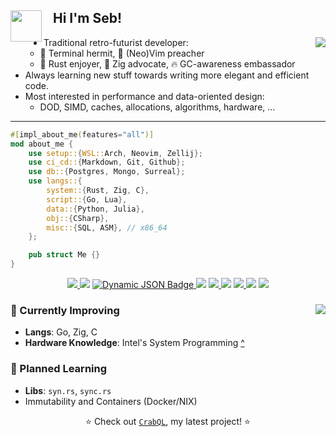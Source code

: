 
<div>
    <img align="left" src="https://media.giphy.com/media/j0ph697YBTGM8zm3u8/giphy.gif" width="50"> 
    <h2>‎‎‎‎‎‎‎‎‏‏‎ ‎‏‏‎ ‎‏‏‎ ‎Hi I'm Seb!</h2>
</div>

<div>
    <div align="center">
    <picture> <!-- Removes the hyperlink of the inner image -->
    <img align="right" src="https://github-readme-stats.vercel.app/api/top-langs/?username=aritmos&size_weight=0.5&count_weight=1&hide=html,javascript,jupyter%20notebook&layout=compact&langs_count=6&exclude_repo=ziglings,exercism">
    </picture>
</div>
<ul>
<li>Traditional retro-futurist developer:<ul>
    <li> 📠 Terminal hermit, 🚀 (Neo)Vim preacher 
    <li> 🦀 Rust enjoyer, 🦎 Zig advocate, 🔥 GC-awareness embassador </li>
</ul></li>
<li>Always learning new stuff towards writing more elegant and efficient code.</li>
<li>Most interested in performance and data-oriented design:
    <ul><li>DOD, SIMD, caches, allocations, algorithms, hardware, ...</li></ul></li>
</ul>
</div>

---

```rust
#[impl_about_me(features="all")]
mod about_me {
    use setup::{WSL::Arch, Neovim, Zellij};
    use ci_cd::{Markdown, Git, Github};
    use db::{Postgres, Mongo, Surreal};
    use langs::{
        system::{Rust, Zig, C},
        script::{Go, Lua},
        data::{Python, Julia},
        obj::{CSharp},
        misc::{SQL, ASM}, // x86_64
    };

    pub struct Me {}
}
```

<div align="center">
    <a href="https://www.codewars.com/users/aritmos">
        <img src="https://img.shields.io/badge/dynamic/json?url=https%3A%2F%2Fcodewars.com%2Fapi%2Fv1%2Fusers%2Faritmos&query=%24.ranks.overall.name&prefix=%E3%80%88&suffix=%E3%80%89&style=for-the-badge&logo=codewars&logoColor=f05656&label=RANK&labelColor=16171b&color=bba2ff">
    </a>
    <img src="https://upload.wikimedia.org/wikipedia/commons/2/20/16x16.png">
    <a href="https://leetcode.com/aritmos/">
        <img alt="Dynamic JSON Badge" src="https://img.shields.io/badge/dynamic/json?url=https%3A%2F%2Fleetcode-stats-api.herokuapp.com%2Faritmos&query=%24.totalSolved&style=for-the-badge&logo=leetcode&logoColor=yellow&label=LEETCODE&labelColor=black&color=ffa116">
    </a>
    <img src="https://upload.wikimedia.org/wikipedia/commons/2/20/16x16.png">
     <a href="https://adventofcode.com/">
            <img src="https://img.shields.io/badge/59-yellow?style=for-the-badge&logo=advent-of-code&label=stars">
    </a>
    <img src="https://upload.wikimedia.org/wikipedia/commons/2/20/16x16.png">
    <a href="https://exercism.com/profiles/aritmos">
        <img src="https://img.shields.io/badge/dynamic/json?url=https%3A%2F%2Fexercism.org%2Fapi%2Fv2%2Fprofiles%2Faritmos%2Fsolutions&query=%24.meta.total_count&style=for-the-badge&logo=exercism&label=SOLVED&labelColor=130b43">
    </a>
    <img src="https://upload.wikimedia.org/wikipedia/commons/2/20/16x16.png">
    <a href="https://www.hackerrank.com/certificates/7f453db8ead9"> 
         <img src="https://img.shields.io/badge/Certificates%20-%20green?style=for-the-badge&logo=hackerrank&labelColor=0e141e&color=32c7662">
    </a>
</div>

<!--<img width="2000" height="0"><br>-->

<div>
    <div align="right">
    <picture> <!-- Removes the hyperlink of the inner image -->
    <img align="right" src="https://github-readme-stats.vercel.app/api?username=aritmos&show_icons=true&locale=en">
    </picture>
</div>
<div align="left">
    <h3>🌿 Currently Improving</h3> 
    <ul>
    <li><b>Langs</b>: Go, Zig, C</li>
    <li><b>Hardware Knowledge</b>: Intel's System Programming <a href="https://www.intel.com/content/www/us/en/developer/articles/technical/intel-sdm.html">^</a></li>
    </ul>
</div>
<div align="left">
    <h3>🌱 Planned Learning</h3>
    <ul>
    <li><b>Libs</b>: <code>syn.rs</code>, <code>sync.rs</code></li>
    <li>Immutability and Containers (Docker/NIX)</li>
    </ul>
    </div>
</div>

<div align="center">
    <p> ⭐ Check out <a href="https://www.github.com/aritmos/rs2sql"><code>CrabQL</code><a>, my latest project! ⭐ </p>
</div>


